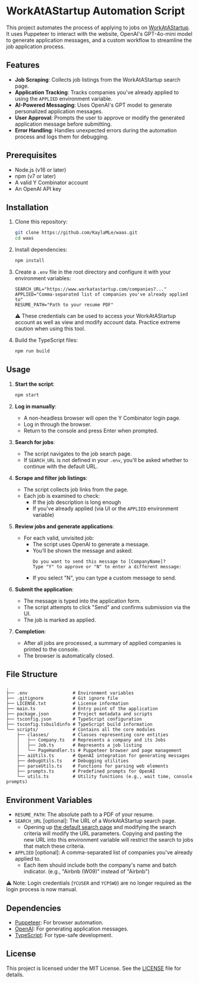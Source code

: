 # WorkAtAStartup Automation Script

This project automates the process of applying to jobs on [WorkAtAStartup](https://www.workatastartup.com). It uses Puppeteer to interact with the website, OpenAI's GPT-4o-mini model to generate application messages, and a custom workflow to streamline the job application process.

## Features

- **Job Scraping**: Collects job listings from the WorkAtAStartup search page.
- **Application Tracking**: Tracks companies you've already applied to using the `APPLIED` environment variable.
- **AI-Powered Messaging**: Uses OpenAI's GPT model to generate personalized application messages.
- **User Approval**: Prompts the user to approve or modify the generated application message before submitting.
- **Error Handling**: Handles unexpected errors during the automation process and logs them for debugging.

## Prerequisites

- Node.js (v16 or later)
- npm (v7 or later)
- A valid Y Combinator account
- An OpenAI API key

## Installation

1. Clone this repository:
   ```bash
   git clone https://github.com/KaylaMLe/waas.git
   cd waas
   ```

2. Install dependencies:
   ```bash
   npm install
   ```

3. Create a `.env` file in the root directory and configure it with your environment variables:
   ```env
   SEARCH_URL="https://www.workatastartup.com/companies?..."
   APPLIED="Comma-separated list of companies you've already applied to"
   RESUME_PATH="Path to your resume PDF"
   ```
	⚠️ These credentials can be used to access your WorkAtAStartup account as well as view and modify account data. Practice extreme caution when using this tool.

4. Build the TypeScript files:
   ```bash
   npm run build
   ```

## Usage

1. **Start the script**:
   ```bash
   npm start
   ```

2. **Log in manually**:
   - A non-headless browser will open the Y Combinator login page.
   - Log in through the browser.
   - Return to the console and press Enter when prompted.

3. **Search for jobs**:
   - The script navigates to the job search page.
   - If `SEARCH_URL` is not defined in your `.env`, you'll be asked whether to continue with the default URL.

4. **Scrape and filter job listings**:
   - The script collects job links from the page.
   - Each job is examined to check:
     - If the job description is long enough
     - If you’ve already applied (via UI or the `APPLIED` environment variable)

5. **Review jobs and generate applications**:
   - For each valid, unvisited job:
     - The script uses OpenAI to generate a message.
     - You’ll be shown the message and asked:
       ```
       Do you want to send this message to [CompanyName]?
       Type "Y" to approve or "N" to enter a different message:
       ```
     - If you select "N", you can type a custom message to send.

6. **Submit the application**:
   - The message is typed into the application form.
   - The script attempts to click "Send" and confirms submission via the UI.
   - The job is marked as applied.

7. **Completion**:
   - After all jobs are processed, a summary of applied companies is printed to the console.
   - The browser is automatically closed.

## File Structure

```
.
├── .env                 # Environment variables
├── .gitignore           # Git ignore file
├── LICENSE.txt          # License information
├── main.ts              # Entry point of the application
├── package.json         # Project metadata and scripts
├── tsconfig.json        # TypeScript configuration
├── tsconfig.tsbuildinfo # TypeScript build information
└── scripts/             # Contains all the core modules
    ├── classes/         # Classes representing core entities
    │   ├── Company.ts   # Represents a company and its Jobs
    │   ├── Job.ts       # Represents a job listing
    │   └── PageHandler.ts # Puppeteer browser and page management
    ├── aiUtils.ts       # OpenAI integration for generating messages
    ├── debugUtils.ts    # Debugging utilities
    ├── parseUtils.ts    # Functions for parsing web elements
    ├── prompts.ts       # Predefined prompts for OpenAI
    └── utils.ts         # Utility functions (e.g., wait time, console prompts)
```

## Environment Variables

- `RESUME_PATH`: The absolute path to a PDF of your resume.
- `SEARCH_URL` [optional]: The URL of a WorkAtAStartup search page.
  - Opening up [the default search page](https://www.workatastartup.com/companies) and modifying the search criteria will modify the URL parameters. Copying and pasting the new URL into this environment variable will restrict the search to jobs that match these criteria.
- `APPLIED` [optional]: A comma-separated list of companies you've already applied to.
  - Each item should include both the company's name and batch indicator. (e.g., "Airbnb (W09)" instead of "Airbnb")

⚠️ Note: Login credentials (`YCUSER` and `YCPSWD`) are no longer required as the login process is now manual.

## Dependencies

- [Puppeteer](https://github.com/puppeteer/puppeteer): For browser automation.
- [OpenAI](https://github.com/openai/openai-node): For generating application messages.
- [TypeScript](https://www.typescriptlang.org/): For type-safe development.

## License

This project is licensed under the MIT License. See the [LICENSE](LICENSE.txt) file for details.
